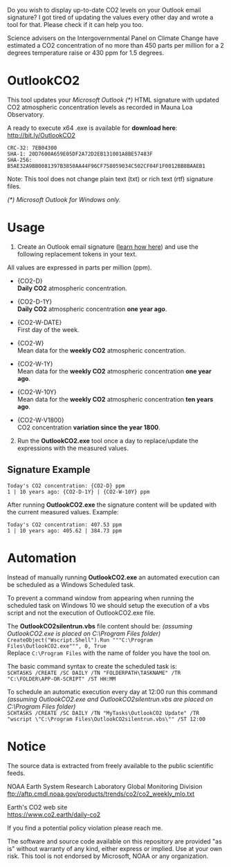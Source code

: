 Do you wish to display up-to-date CO2 levels on your Outlook email signature? I got tired of updating the values every other day and wrote a tool for that. Please check if it can help you too.  

Science advisers on the Intergovernmental Panel on Climate Change have estimated a CO2 concentration of no more than 450 parts per million for a 2 degrees temperature raise or 430 ppm for 1.5 degrees.  

# OutlookCO2
This tool updates your *Microsoft Outlook (\*)* HTML signature with updated CO2 atmospheric concentration levels as recorded in Mauna Loa Observatory.  

A ready to execute x64 .exe is available for **download here**: http://bit.ly/OutlookCO2  
```
CRC-32: 7EB04300
SHA-1: 20D7600A659E05DF2A72D2EB131001A8BE57483F
SHA-256: B5AE32A9BB0081397B3850AA44F96CF758059034C502CF04F1F0012BB8BAAEB1
```

Note: This tool does not change plain text (txt) or rich text (rtf) signature files.

*(\*) Microsoft Outlook for Windows only.*

# Usage
1. Create an Outlook email signature ([learn how here](https://support.office.com/en-us/article/create-and-add-a-signature-to-messages-8ee5d4f4-68fd-464a-a1c1-0e1c80bb27f2 "Create and add a signature to messages")) and use the following replacement tokens in your text.  

All values are expressed in parts per million (ppm).

* {CO2-D}         
**Daily CO2** atmospheric concentration.

* {CO2-D-1Y}   
**Daily CO2** atmospheric concentration **one year ago**.

* {CO2-W-DATE}    
First day of the week.

* {CO2-W}        
Mean data for the **weekly CO2** atmospheric concentration.

* {CO2-W-1Y}  
Mean data for the **weekly CO2** atmospheric concentration **one year ago**.

* {CO2-W-10Y}  
Mean data for the **weekly CO2** atmospheric concentration **ten years ago**.  

* {CO2-W-V1800}  
CO2 concentration **variation since the year 1800**.  

2. Run the **OutlookCO2.exe** tool once a day to replace/update the expressions with the measured values.

## Signature Example
```
Today's CO2 concentration: {CO2-D} ppm  
1 | 10 years ago: {CO2-D-1Y} | {CO2-W-10Y} ppm
```

After running **OutlookCO2.exe** the signature content will be updated with the current measured values. Example:
```
Today's CO2 concentration: 407.53 ppm  
1 | 10 years ago: 405.62 | 384.73 ppm
```

# Automation
Instead of manually running **OutlookCO2.exe** an automated execution can be scheduled as a Windows Scheduled task.

To prevent a command window from appearing when running the scheduled task on Windows 10 we should setup the execution of a vbs script and not the execution of OutlookCO2.exe file.

The **OutlookCO2silentrun.vbs** file content should be: *(assuming OutlookCO2.exe is placed on C:\Program Files folder)*
```CreateObject("Wscript.Shell").Run """C:\Program Files\OutlookCO2.exe""", 0, True```  
Replace ```C:\Program Files``` with the name of folder you have the tool on.

The basic command syntax to create the scheduled task is:  
```SCHTASKS /CREATE /SC DAILY /TN "FOLDERPATH\TASKNAME" /TR "C:\FOLDER\APP-OR-SCRIPT" /ST HH:MM```  

To schedule an automatic execution every day at 12:00 run this command *(assuming OutlookCO2.exe and OutlookCO2silentrun.vbs are placed on C:\Program Files folder)*  
```SCHTASKS /CREATE /SC DAILY /TN "MyTasks\OutlookCO2 Update" /TR "wscript \"C:\Program Files\OutlookCO2silentrun.vbs\"" /ST 12:00```

# Notice
The source data is extracted from freely available to the public scientific feeds.

NOAA Earth System Research Laboratory Global Monitoring Division  
ftp://aftp.cmdl.noaa.gov/products/trends/co2/co2_weekly_mlo.txt

Earth's CO2 web site  
https://www.co2.earth/daily-co2

If you find a potential policy violation please reach me.

The software and source code available on this repository are provided "as is" without warranty of any kind, either express or implied. Use at your own risk. This tool is not endorsed by Microsoft, NOAA or any organization.
